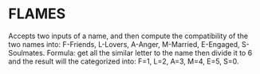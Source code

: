 # FLAMES
Accepts two inputs of a name, and then compute the compatibility of the two names into: F-Friends, L-Lovers, A-Anger, M-Married, E-Engaged, S-Soulmates.  Formula: get all the similar letter to the name then divide it to 6 and the result will the categorized into: F=1, L=2, A=3, M=4, E=5, S=0.
